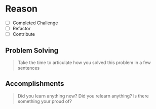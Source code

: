 # Reason
- [ ] Completed Challenge
- [ ] Refactor
- [ ] Contribute

## Problem Solving
> Take the time to articulate how you solved this problem in a few sentences

## Accomplishments
> Did you learn anything new? Did you relearn anything? Is there something your proud of? 
